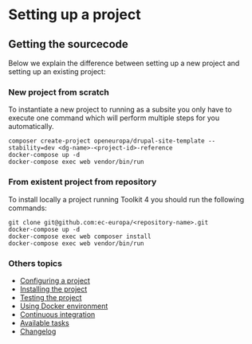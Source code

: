 # Setting up a project

## Getting the sourcecode

Below we explain the difference between setting up a new project and setting up
an existing project:

### New project from scratch
To instantiate a new project to running as a subsite you only have to execute one command which will perform multiple steps
for you automatically.

```
composer create-project openeuropa/drupal-site-template --stability=dev <dg-name>-<project-id>-reference
docker-compose up -d
docker-compose exec web vendor/bin/run
```

### From existent project from repository
To install locally a project running Toolkit 4 you should run the following commands:

```
git clone git@github.com:ec-europa/<repository-name>.git
docker-compose up -d
docker-compose exec web composer install
docker-compose exec web vendor/bin/run
```

### Others topics
- [Configuring a project](/docs/configuring-project.md)
- [Installing the project](/docs/installing-project.md)
- [Testing the project](/docs/testing-project.md)
- [Using Docker environment](/docs/docker-environment.md)
- [Continuous integration](/docs/continuous-integration.md)
- [Available tasks](/docs/available-tasks.md)
- [Changelog](/CHANGELOG.md)